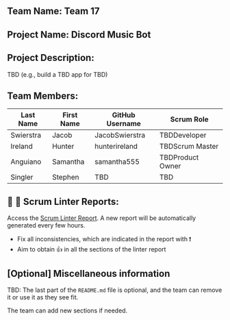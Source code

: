 ## Team Name: Team 17

## Project Name: Discord Music Bot

## Project Description:
TBD (e.g., build a TBD app for TBD)

## Team Members:

Last Name       | First Name      | GitHub Username    | Scrum Role
--------------- | --------------- | ------------------ | ---------------
Swierstra       | Jacob           | JacobSwierstra     | TBDDeveloper
Ireland         | Hunter          | hunterireland      | TBDScrum Master
Anguiano        | Samantha        | samantha555        | TBDProduct Owner
Singler         | Stephen         | TBD                | TBD

## :eyes: :memo: Scrum Linter Reports:
Access the [Scrum Linter Report](http://cs.boisestate.edu/~bdit/ScrumLinter/CS471F22ScrumLinterReports/CS471-F22-Team17_0hh7FYJfcKDkCmcC6IyRbDli3ksXrRaaP1y9Y37u/). A new report will be automatically generated every few hours.
- Fix all inconsistencies, which are indicated in the report with :heavy_exclamation_mark:
- Aim to obtain :thumbsup: in all the sections of the linter report

## [Optional] Miscellaneous information
TBD: The last part of the `README.md` file is optional, and the team can remove it or use it as they see fit.

The team can add new sections if needed.
